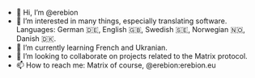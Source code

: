 - 👋 Hi, I’m @erebion
- 👀 I’m interested in many things, especially translating software. Languages: German 🇩🇪, English 🇬🇧, Swedish 🇸🇪, Norwegian 🇳🇴, Danish 🇩🇰.
- 🌱 I’m currently learning French and Ukranian.
- 💞️ I’m looking to collaborate on projects related to the Matrix protocol.
- 📫 How to reach me: Matrix of course, @erebion:erebion.eu

<!---
erebion/erebion is a ✨ special ✨ repository because its `README.md` (this file) appears on your GitHub profile.
You can click the Preview link to take a look at your changes.
--->
